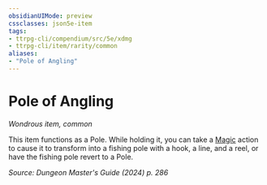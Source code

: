 ```yaml
---
obsidianUIMode: preview
cssclasses: json5e-item
tags:
- ttrpg-cli/compendium/src/5e/xdmg
- ttrpg-cli/item/rarity/common
aliases: 
- "Pole of Angling"
---
```

# Pole of Angling
*Wondrous item, common*  



This item functions as a Pole. While holding it, you can take a [Magic](3-Mechanics/CLI/rules/actions.md#Magic) action to cause it to transform into a fishing pole with a hook, a line, and a reel, or have the fishing pole revert to a Pole.

*Source: Dungeon Master's Guide (2024) p. 286*